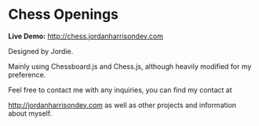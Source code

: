 <h1>Chess Openings</h1>

<b>Live Demo:</b> http://chess.jordanharrisondev.com

Designed by Jordie.

Mainly using Chessboard.js and Chess.js, although heavily modified for my preference.


Feel free to contact me with any inquiries, you can find my contact at

http://jordanharrisondev.com as well as other projects and information about myself.
